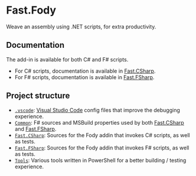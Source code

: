 Fast.Fody
=========

Weave an assembly using .NET scripts, for extra productivity.

## Documentation

The add-in is available for both C# and F# scripts.
- For C# scripts, documentation is available in [Fast.CSharp].
- For F# scripts, documentation is available in [Fast.FSharp].

## Project structure
- [`.vscode`](./.vscode): [Visual Studio Code](https://github.com/Microsoft/vscode) config files
  that improve the debugging experience.
- [`Common`](./Common): F# sources and MSBuild properties used by both [Fast.CSharp] and [Fast.FSharp].
- [`Fast.CSharp`](./Fast.CSharp): Sources for the Fody addin that invokes C# scripts, as well as tests.
- [`Fast.FSharp`](./Fast.FSharp): Sources for the Fody addin that invokes F# scripts, as well as tests.
- [`Tools`](./Tools): Various tools written in PowerShell for a better building / testing experience.

[Fast.CSharp]: ./Fast.CSharp
[Fast.FSharp]: ./Fast.FSharp
